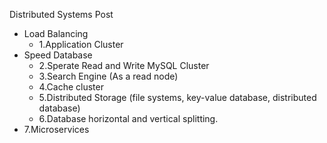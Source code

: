Distributed Systems Post

- Load Balancing
  - 1.Application Cluster
- Speed Database
  - 2.Sperate Read and Write MySQL Cluster
  - 3.Search Engine (As a read node)
  - 4.Cache cluster
  - 5.Distributed Storage (file systems, key-value database, distributed database)
  - 6.Database horizontal and vertical splitting.
- 7.Microservices